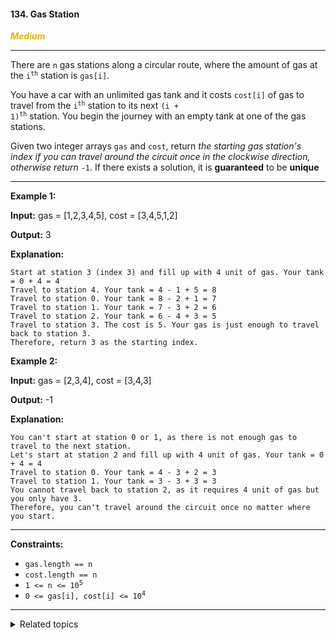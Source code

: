 #### 134. Gas Station

<span style="color:#deb800">***Medium***</span>
___

There are `n` gas stations along a circular route, where the amount of gas at the <code>i<sup>th</sup></code> station is `gas[i]`.

You have a car with an unlimited gas tank and it costs `cost[i]` of gas to travel from the <code>i<sup>th</sup></code> station to its next <code>(i + 1)<sup>th</sup></code> station. You begin the journey with an empty tank at one of the gas stations.

Given two integer arrays `gas` and `cost`, return _the starting gas station's index if you can travel around the circuit once in the clockwise direction, otherwise return_ `-1`. If there exists a solution, it is **guaranteed** to be **unique**
___

**Example 1:**

**Input:** gas = [1,2,3,4,5], cost = [3,4,5,1,2]

**Output:** 3

**Explanation:**

    Start at station 3 (index 3) and fill up with 4 unit of gas. Your tank = 0 + 4 = 4
    Travel to station 4. Your tank = 4 - 1 + 5 = 8
    Travel to station 0. Your tank = 8 - 2 + 1 = 7
    Travel to station 1. Your tank = 7 - 3 + 2 = 6
    Travel to station 2. Your tank = 6 - 4 + 3 = 5
    Travel to station 3. The cost is 5. Your gas is just enough to travel back to station 3.
    Therefore, return 3 as the starting index. 

**Example 2:**

**Input:** gas = [2,3,4], cost = [3,4,3]

**Output:** -1

**Explanation:**

    You can't start at station 0 or 1, as there is not enough gas to travel to the next station.
    Let's start at station 2 and fill up with 4 unit of gas. Your tank = 0 + 4 = 4
    Travel to station 0. Your tank = 4 - 3 + 2 = 3
    Travel to station 1. Your tank = 3 - 3 + 3 = 3
    You cannot travel back to station 2, as it requires 4 unit of gas but you only have 3.
    Therefore, you can't travel around the circuit once no matter where you start. 
___

**Constraints:**

*   `gas.length == n`
*   `cost.length == n`
*   <code>1 <= n <= 10<sup>5</sup></code>
*   <code>0 <= gas[i], cost[i] <= 10<sup>4</sup></code>
___

<details><summary>Related topics</summary>

[#Array](https://leetcode.com/tag/array/)
[#Greedy](https://leetcode.com/tag/greedy/)

</details>